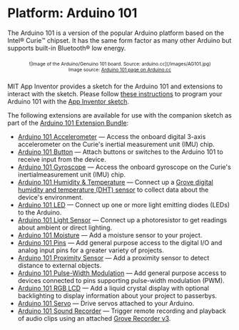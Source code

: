 # Platform: Arduino 101

The Arduino 101 is a version of the popular Arduino platform based on the Intel&reg; Curie&trade; chipset. It has the same form factor as many other Arduino but supports built-in Bluetooth&reg; low energy.

<div style="text-align: center; font-size: 75%; margin: 16pt 0;">
![Image of the Arduino/Genuino 101 board. Source: arduino.cc](/images/AG101.jpg)
<br>
Image source: <a href="https://www.arduino.cc/en/Main/ArduinoBoard101" target="_blank">Arduino 101 page on Arduino.cc</a>
</div>

MIT App Inventor provides a sketch for the Arduino 101 and extensions to interact with the sketch. Please follow [these instructions](/assets/tutorials/MIT_App_Inventor_IoT_Setup.pdf) to program your Arduino 101 with the [App Inventor sketch](/assets/resources/AIM-for-Things-Arduino101.zip).

The following extensions are available for use with the companion sketch as part of the [Arduino 101 Extension Bundle](/assets/resources/edu.mit.appinventor.iot.arduino101.aix):

* [Arduino 101 Accelerometer](#/arduino101/arduinoaccelerometer) &mdash; Access the onboard digital 3-axis accelerometer on the Curie's inertial measurement unit (IMU) chip.
* [Arduino 101 Button](#/arduino101/arduinobutton) &mdash; Attach buttons or switches to the Arduino 101 to receive input from the device.
* [Arduino 101 Gyroscope](#/arduino101/arduinogyroscope) &mdash; Access the onboard gyroscope on the Curie's inertialmeasurement unit (IMU) chip.
* [Arduino 101 Humidity & Temperature](#/arduino101/arduinohumidity) &mdash; Connect up a <a href="http://wiki.seeed.cc/Grove-TemperatureAndHumidity_Sensor/" target="_blank">Grove digital humidity and temperature (DHT) sensor</a> to collect data about the device's environment.
* [Arduino 101 LED](#/arduino101/arduinoled) &mdash; Connect up one or more light emitting diodes (LEDs) to the Arduino.
* [Arduino 101 Light Sensor](#/arduino101/arduinolightsensor) &mdash; Connect up a photoresistor to get readings about ambient or direct lighting.
* [Arduino 101 Moisture](#/arduino101/arduinomoisture) &mdash; Add a moisture sensor to your project.
* [Arduino 101 Pins](#/arduino101/arduinopins) &mdash; Add general purpose access to the digital I/O and analog input pins for a greater variety of projects.
* [Arduino 101 Proximity Sensor](#/arduino101/arduinoproximitysensor) &mdash; Add a proximity sensor to detect distance to external objects.
* [Arduino 101 Pulse-Width Modulation](#/arduino101/arduinopwm) &mdash; Add general purpose access to devices connected to pins supporting pulse-width modulation (PWM).
* [Arduino 101 RGB LCD](#/arduino101/arduinorgblcd) &mdash; Add a liquid crystal display with optional backlighting to display information about your project to passerbys.
* [Arduino 101 Servo](#/arduino101/arduinoservo) &mdash; Drive servos attached to your Arduino.
* [Arduino 101 Sound Recorder](#/arduino101/arduinosoundrecorder) &mdash; Trigger remote recording and playback of audio clips using an attached <a href="http://wiki.seeed.cc/Grove-Recorder_v3.0/" target="_blank">Grove Recorder v3</a>.
